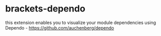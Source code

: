 brackets-dependo
================

this extension enables you to visualize your module dependencies using Dependo - https://github.com/auchenberg/dependo